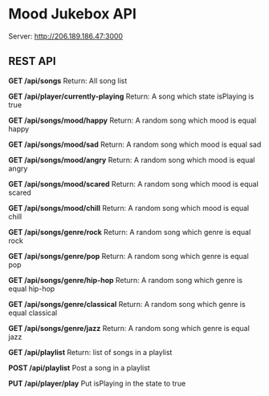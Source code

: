 # Mood Jukebox API

Server: http://206.189.186.47:3000

## REST API

**GET /api/songs**
Return: All song list

**GET /api/player/currently-playing**
Return: A song which state isPlaying is true

**GET /api/songs/mood/happy**
Return: A random song which mood is equal happy

**GET /api/songs/mood/sad**
Return: A random song which mood is equal sad

**GET /api/songs/mood/angry**
Return: A random song which mood is equal angry

**GET /api/songs/mood/scared**
Return: A random song which mood is equal scared

**GET /api/songs/mood/chill**
Return: A random song which mood is equal chill

**GET /api/songs/genre/rock**
Return: A random song which genre is equal rock

**GET /api/songs/genre/pop**
Return: A random song which genre is equal pop

**GET /api/songs/genre/hip-hop**
Return: A random song which genre is equal hip-hop

**GET /api/songs/genre/classical**
Return: A random song which genre is equal classical

**GET /api/songs/genre/jazz**
Return: A random song which genre is equal jazz

**GET /api/playlist**
Return: list of songs in a playlist

**POST /api/playlist**
Post a song in a playlist

**PUT /api/player/play**
Put isPlaying in the state to true

